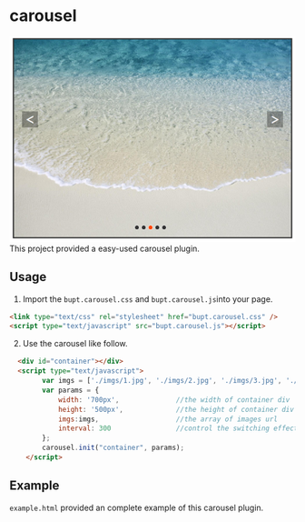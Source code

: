 # carousel



![](https://github.com/AnonymousBoy1/carousel/raw/master/image.png) 
<br>
This project provided a easy-used carousel plugin.

Usage
-----
1. Import the `bupt.carousel.css` and `bupt.carousel.js`into your page.<br>
```html
<link type="text/css" rel="stylesheet" href="bupt.carousel.css" />
<script type="text/javascript" src="bupt.carousel.js"></script>
```

2. Use the carousel like follow.<br>
```html
  <div id="container"></div>
  <script type="text/javascript">
		var imgs = ['./imgs/1.jpg', './imgs/2.jpg', './imgs/3.jpg', './imgs/4.jpg', './imgs/5.jpg'];
		var params = {
			width: '700px',              //the width of container div
			height: '500px',             //the height of container div
			imgs:imgs,                   //the array of images url
			interval: 300                //control the switching effect, the speed of image slide to next one, value(300-1000, unit: ms)
		};
		carousel.init("container", params);
	</script>
```



Example
----
`example.html` provided an complete example of this carousel plugin.

